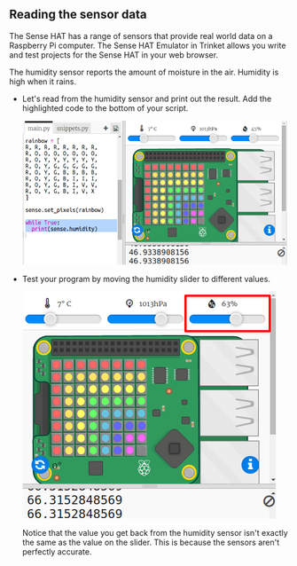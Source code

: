## Reading the sensor data

The Sense HAT has a range of sensors that provide real world data on a Raspberry Pi computer. The Sense HAT Emulator in Trinket allows you write and test projects for the Sense HAT in your web browser.

The humidity sensor reports the amount of moisture in the air. Humidity is high when it rains.

+ Let's read from the humidity sensor and print out the result. Add the highlighted code to the bottom of your script.
    
    ![ruutukaappaus](images/rainbow-humid.png)

+ Test your program by moving the humidity slider to different values.
    
    ![ruutukaappaus](images/rainbow-slider.png)
    
    Notice that the value you get back from the humidity sensor isn't exactly the same as the value on the slider. This is because the sensors aren't perfectly accurate.